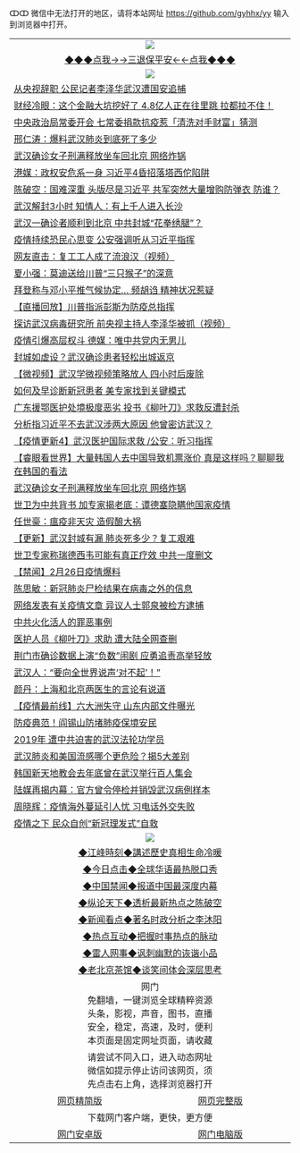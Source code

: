 ↀↀ 微信中无法打开的地区，请将本站网址 https://github.com/gyhhx/yy 输入到浏览器中打开。 

 <table>
  <tr>
    <td colspan="2" align=center><img src="https://github.com/gyhhx/image-upload/blob/master/3t%20(1).jpg"></td>
 </tr>
 <tr><td colspan="2" align="center"><a href="https://xball.casa/oo.aspx?name=ogQuit&key=eqxowaguscvmxdgc&from=yy">◆◆◆点我→→三退保平安←←点我◆◆◆</a></td></tr>
  <tr>
    <td colspan="2" align=center><img src="https://cdn.jsdelivr.net/gh/gyoupiodf/im1/%E7%BD%91%E9%97%A8%E6%96%B0%E9%97%BB1.jpg"></td>
 </tr>
<tr><td colspan="2" align="left"><a href="https://xball.casa/oo.aspx?name=c1136111&key=eqxowaguscvmxdgc&from=yy">从央视辞职 公民记者李泽华武汉遭国安追捕</a></td></tr>
<tr><td colspan="2" align="left"><a href="https://xball.casa/oo.aspx?name=c1136158&key=eqxowaguscvmxdgc&from=yy">财经冷眼：这个金融大坑挖好了 4.8亿人正在往里跳 拉都拉不住！</a></td></tr>
<tr><td colspan="2" align="left"><a href="https://xball.casa/oo.aspx?name=c1136200&key=eqxowaguscvmxdgc&from=yy">中央政治局常委开会 七常委捐款抗疫惹「清洗对手财富」猜测</a></td></tr>
<tr><td colspan="2" align="left"><a href="https://xball.casa/oo.aspx?name=c1136141&key=eqxowaguscvmxdgc&from=yy">邢仁涛：爆料武汉肺炎到底死了多少</a></td></tr>
<tr><td colspan="2" align="left"><a href="https://xball.casa/oo.aspx?name=c1136127&key=eqxowaguscvmxdgc&from=yy">武汉确诊女子刑满释放坐车回北京 网络炸锅</a></td></tr>
<tr><td colspan="2" align="left"><a href="https://xball.casa/oo.aspx?name=c1136234&key=eqxowaguscvmxdgc&from=yy">港媒：政权安危系一身 习近平4昏招落塔西佗陷阱</a></td></tr>
<tr><td colspan="2" align="left"><a href="https://xball.casa/oo.aspx?name=c1136157&key=eqxowaguscvmxdgc&from=yy">陈破空：国难深重 头版尽是习近平 共军突然大量增购防弹衣 防谁？</a></td></tr>
<tr><td colspan="2" align="left"><a href="https://xball.casa/oo.aspx?name=c1136229&key=eqxowaguscvmxdgc&from=yy">武汉解封3小时 知情人：有上千人进入长沙</a></td></tr>
<tr><td colspan="2" align="left"><a href="https://xball.casa/oo.aspx?name=c1136232&key=eqxowaguscvmxdgc&from=yy">武汉一确诊者顺利到北京 中共封城“花拳绣腿”？</a></td></tr>
<tr><td colspan="2" align="left"><a href="https://xball.casa/oo.aspx?name=c1136207&key=eqxowaguscvmxdgc&from=yy">疫情持续恐民心思变 公安强调听从习近平指挥</a></td></tr>
<tr><td colspan="2" align="left"><a href="https://xball.casa/oo.aspx?name=c1136130&key=eqxowaguscvmxdgc&from=yy">网友直击：复工工人成了流浪汉（视频）</a></td></tr>
<tr><td colspan="2" align="left"><a href="https://xball.casa/oo.aspx?name=c1136208&key=eqxowaguscvmxdgc&from=yy">夏小强：莫迪送给川普“三只猴子”的深意</a></td></tr>
<tr><td colspan="2" align="left"><a href="https://xball.casa/oo.aspx?name=c1136120&key=eqxowaguscvmxdgc&from=yy">拜登称与邓小平推气候协定… 频胡诌 精神状况惹疑</a></td></tr>
<tr><td colspan="2" align="left"><a href="https://xball.casa/oo.aspx?name=c1136206&key=eqxowaguscvmxdgc&from=yy">【直播回放】川普指派彭斯为防疫总指挥</a></td></tr>
<tr><td colspan="2" align="left"><a href="https://xball.casa/oo.aspx?name=c1136150&key=eqxowaguscvmxdgc&from=yy">探访武汉病毒研究所 前央视主持人李泽华被抓（视频）</a></td></tr>
<tr><td colspan="2" align="left"><a href="https://xball.casa/oo.aspx?name=c1136252&key=eqxowaguscvmxdgc&from=yy">疫情引爆高层权斗 德媒：唯中共党内无男儿</a></td></tr>
<tr><td colspan="2" align="left"><a href="https://xball.casa/oo.aspx?name=c1136131&key=eqxowaguscvmxdgc&from=yy">封城如虚设？武汉确诊患者轻松出城返京</a></td></tr>
<tr><td colspan="2" align="left"><a href="https://xball.casa/oo.aspx?name=c1136209&key=eqxowaguscvmxdgc&from=yy">【微视频】武汉学微视频策略放人 四小时后废除</a></td></tr>
<tr><td colspan="2" align="left"><a href="https://xball.casa/oo.aspx?name=c1136228&key=eqxowaguscvmxdgc&from=yy">如何及早诊断新冠患者 美专家找到关键模式</a></td></tr>
<tr><td colspan="2" align="left"><a href="https://xball.casa/oo.aspx?name=c1136129&key=eqxowaguscvmxdgc&from=yy">广东援鄂医护处境极度恶劣 投书《柳叶刀》求救反遭封杀</a></td></tr>
<tr><td colspan="2" align="left"><a href="https://xball.casa/oo.aspx?name=c1136255&key=eqxowaguscvmxdgc&from=yy">分析指习近平不去武汉涉两大原因 他曾密访武汉？</a></td></tr>
<tr><td colspan="2" align="left"><a href="https://xball.casa/oo.aspx?name=c1135350&key=eqxowaguscvmxdgc&from=yy">【疫情更新4】武汉医护国际求救 /公安：听习指挥</a></td></tr>
<tr><td colspan="2" align="left"><a href="https://xball.casa/oo.aspx?name=c1136213&key=eqxowaguscvmxdgc&from=yy">【睿眼看世界】大量韩国人去中国导致机票涨价 真是这样吗？聊聊我在韩国的看法</a></td></tr>
<tr><td colspan="2" align="left"><a href="https://xball.casa/oo.aspx?name=c1136276&key=eqxowaguscvmxdgc&from=yy">武汉确诊女子刑满释放坐车回北京 网络炸锅</a></td></tr>
<tr><td colspan="2" align="left"><a href="https://xball.casa/oo.aspx?name=c1136221&key=eqxowaguscvmxdgc&from=yy">世卫为中共背书 加专家揭老底：谭德塞隐瞒他国家疫情</a></td></tr>
<tr><td colspan="2" align="left"><a href="https://xball.casa/oo.aspx?name=c1136212&key=eqxowaguscvmxdgc&from=yy">任世豪：瘟疫非天灾 造假酿大祸</a></td></tr>
<tr><td colspan="2" align="left"><a href="https://xball.casa/oo.aspx?name=c1135325&key=eqxowaguscvmxdgc&from=yy">【更新】武汉封城有漏 肺炎死多少？复工艰难</a></td></tr>
<tr><td colspan="2" align="left"><a href="https://xball.casa/oo.aspx?name=c1136251&key=eqxowaguscvmxdgc&from=yy">世卫专家称瑞德西韦可能有真正疗效 中共一度删文</a></td></tr>
<tr><td colspan="2" align="left"><a href="https://xball.casa/oo.aspx?name=c1136233&key=eqxowaguscvmxdgc&from=yy">【禁闻】2月26日疫情爆料</a></td></tr>
<tr><td colspan="2" align="left"><a href="https://xball.casa/oo.aspx?name=c1136148&key=eqxowaguscvmxdgc&from=yy">陈思敏：新冠肺炎尸检结果在病毒之外的信息</a></td></tr>
<tr><td colspan="2" align="left"><a href="https://xball.casa/oo.aspx?name=c1136191&key=eqxowaguscvmxdgc&from=yy">网络发表有关疫情文章 异议人士郭泉被检方逮捕</a></td></tr>
<tr><td colspan="2" align="left"><a href="https://xball.casa/oo.aspx?name=c1136237&key=eqxowaguscvmxdgc&from=yy">中共火化活人的罪恶事例</a></td></tr>
<tr><td colspan="2" align="left"><a href="https://xball.casa/oo.aspx?name=c1136231&key=eqxowaguscvmxdgc&from=yy">医护人员《柳叶刀》求助 遭大陆全网查删</a></td></tr>
<tr><td colspan="2" align="left"><a href="https://xball.casa/oo.aspx?name=c1136132&key=eqxowaguscvmxdgc&from=yy">荆门市确诊数据上演“负数”闹剧 应勇追责高举轻放</a></td></tr>
<tr><td colspan="2" align="left"><a href="https://xball.casa/oo.aspx?name=c1136194&key=eqxowaguscvmxdgc&from=yy">武汉人：“要向全世界说声‘对不起’！”</a></td></tr>
<tr><td colspan="2" align="left"><a href="https://xball.casa/oo.aspx?name=c1136155&key=eqxowaguscvmxdgc&from=yy">颜丹：上海和北京两医生的言论有说道</a></td></tr>
<tr><td colspan="2" align="left"><a href="https://xball.casa/oo.aspx?name=c1136249&key=eqxowaguscvmxdgc&from=yy">【疫情最前线】六大洲失守 山东内部文件曝光</a></td></tr>
<tr><td colspan="2" align="left"><a href="https://xball.casa/oo.aspx?name=c1136238&key=eqxowaguscvmxdgc&from=yy">防疫典范！阎锡山防堵肺疫保境安民</a></td></tr>
<tr><td colspan="2" align="left"><a href="https://xball.casa/oo.aspx?name=c1136102&key=eqxowaguscvmxdgc&from=yy">2019年 遭中共迫害的武汉法轮功学员</a></td></tr>
<tr><td colspan="2" align="left"><a href="https://xball.casa/oo.aspx?name=c1136227&key=eqxowaguscvmxdgc&from=yy">武汉肺炎和美国流感哪个更危险？揭5大差别</a></td></tr>
<tr><td colspan="2" align="left"><a href="https://xball.casa/oo.aspx?name=c1136202&key=eqxowaguscvmxdgc&from=yy">韩国新天地教会去年底曾在武汉举行百人集会</a></td></tr>
<tr><td colspan="2" align="left"><a href="https://xball.casa/oo.aspx?name=c1136253&key=eqxowaguscvmxdgc&from=yy">陆媒再揭内幕：官方曾令停检并销毁武汉病例样本</a></td></tr>
<tr><td colspan="2" align="left"><a href="https://xball.casa/oo.aspx?name=c1136182&key=eqxowaguscvmxdgc&from=yy">周晓辉：疫情海外蔓延引人忧 习电话外交失败</a></td></tr>
<tr><td colspan="2" align="left"><a href="https://xball.casa/oo.aspx?name=c1136147&key=eqxowaguscvmxdgc&from=yy">疫情之下 民众自创“新冠理发式”自救</a></td></tr>
 
 <tr>
   <td colspan="2" align=center><img src="https://cdn.jsdelivr.net/gh/gyoupiodf/im1/jf-1.jpg"></td>
  </tr>
   <tr>
   <td colspan="2" align=center> 
<a href="https://xball.casa/oo.aspx?name=c922850&key=eqxowaguscvmxdgc&from=yy&tag=9877">◆江峰時刻◆講述歷史真相生命冷暖</a><br/>
    </td>
  </tr>
   <tr>
   <td colspan="2" align=center> 
<a href="https://xball.casa/oo.aspx?name=c816850&key=eqxowaguscvmxdgc&from=yy&tag=9877">◆今日点击◆全球华语最热脱口秀</a><br/>
    </td>
  </tr>
  <tr>
  <td colspan="2" align=center>
<a href="https://xball.casa/oo.aspx?name=c816860&key=eqxowaguscvmxdgc&from=yy&tag=99733110">◆中国禁闻◆报道中国最深度内幕</a><br/>
   </tr>
  <tr>
     <td colspan="2" align=center>
<a href="https://xball.casa/oo.aspx?name=c816855&key=eqxowaguscvmxdgc&from=yy&tag=997110">◆纵论天下◆透析最新热点之陈破空</a><br/>
   </tr>
   <tr>
      <td colspan="2" align=center>
<a href="https://xball.casa/oo.aspx?name=c838308&key=eqxowaguscvmxdgc&from=yy&tag=9973110">◆新闻看点◆著名时政分析之李沐阳</a><br/>
   </tr>
   <tr>
     <td colspan="2" align=center>
<a href="https://xball.casa/oo.aspx?name=c816852&key=eqxowaguscvmxdgc&from=yy&tag=9733110">◆热点互动◆把握时事热点的脉动</a><br/>
   </tr>
   <tr>
      <td colspan="2" align=center>
<a href="https://xball.casa/oo.aspx?name=c816694&key=eqxowaguscvmxdgc&from=yy&tag=93310">◆雷人网事◆讽刺幽默的诙谐小品</a><br/>
   </tr>
   <tr>
    <td colspan="2" align=center>
<a href="https://xball.casa/oo.aspx?name=c816650&key=eqxowaguscvmxdgc&from=yy&tag=9973110">◆老北京茶馆◆谈笑间体会深层思考</a><br/>
   </tr>
<tr>
    <td colspan="2" align="center">网门<br/>免翻墙，一键浏览全球精粹资源<br/>头条，影视，声音，图书，直播<br/>安全，稳定，高速，及时，便利<br/>本页面是固定网址页面，请收藏</td>
  <tr>
  <tr>
    <td colspan="2" align="center">请尝试不同入口，进入动态网址<br/>微信如提示停止访问该网页，须<br/>先点击右上角，选择浏览器打开</td>
  <tr>  
  <tr>
    <td align="center"><a href="https://gitcdn.xyz/repo/otiny/up/master/show002.htm">网页精简版</a></td>
    <td align="center"><a href="https://gitcdn.xyz/repo/otiny/up/master/show001.htm">网页完整版</a></td>
  </tr>
  <tr>
    <td colspan="2" align="center">下载网门客户端，更快，更方便</td>
  <tr>
  <tr>
    <td align="center"><a href="https://raw.githubusercontent.com/opipe/up/master/oGatea.apk">网门安卓版</a></td>
    <td align="center"><a href="https://raw.githubusercontent.com/opipe/up/master/oGate.zip">网门电脑版</a></td>
  </tr>

</table>

